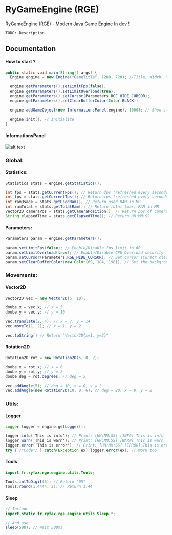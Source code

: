 # RyGameEngine (RGE)
RyGameEngine (RGE) - Modern Java Game Engine
In dev !


`TODO: Description`


## Documentation


#### How to start ?
```Java
public static void main(String[] args) {
  Engine engine = new Engine("GameTitle", 1280, 720); //Title, Width, Height

  engine.getParameters().setLimitFps(false);
  engine.getParameters().setLimitOverload(true);
  engine.getParameters().setCursor(Parameters.RGE_HIDE_CURSOR);
  engine.getParameters().setClearBufferColor(Color.BLACK);

  engine.addGameObject(new InformationsPanel(engine), 1000); // Show stats to the screen

  engine.init(); // Initialize
}
```

#### InformationsPanel
![alt text](https://i.imgur.com/4G4MEPl.png "InformationsPanel")


### Global:

#### Statistics:
```Java
Statistics stats = engine.getStatistics();

int fps = stats.getCurrentFps(); // Return fps (refreshed every secondes)
int tps = stats.getCurrentTps(); // Return tps (refreshed every secondes, for best performance you need to have 60)
int ramUsage = stats.getUsedRam(); // Return used RAM in MB
int ramTotal = stats.getTotalRam(); // Return total (max) RAM in MB
Vector2D cameraPos = stats.getCameraPosition(); // Return pos of camera with Vector2D
String elapsedTime = stats.getElapsedTime(); // Return HH:MM:SS
```

#### Parameters:
```Java
Parameters param = engine.getParameters();

param.setLimitFps(false); // Enable/Disable fps limit to 60
param.setLimitOverload(true); // Enable/Disable CPU Overload security
param.setCursor(Parameters.RGE_HIDE_CURSOR); // Set cursor (Cursor class or RGE_HIDE_CURSOR & RGE_DEFAULT_CURSOR)
param.setClearBufferColor(new Color(69, 184, 198)); // Set the background color of the game/buffer
```


### Movements:

#### Vector2D
```Java
Vector2D vec = new Vector2D(5, 10);

doube x = vec.x; // x = 5
doube y = vec.y; // y = 10

vec.translate(2, 4); // x = 7, y = 14
vec.moveTo(1, 2); // x = 1, y = 2

vec.toString() // Return "Vector2D{x=1, y=2}"
```

#### Rotation2D
```Java
Rotation2D rot = new Rotation2D(5, 0, 2);

doube x = rot.x; // x = 0
doube y = rot.y; // y = 2
doube deg = rot.degrees; // deg = 5

vec.addAngle(5); // deg = 10, x = 0, y = 2
vec.addAngle(new Rotation2D(10, 0, 6); // deg = 20, x = 0, y = 2
```

### Utils:

#### Logger
```Java
Logger logger = engine.getLogger();

logger.info('This is info'); // Print: [HH:MM:SS] [INFO] This is info
logger.warn('This is warn'); // Print: [HH:MM:SS] [WARN] This is warn
logger.error('This is error'); // Print: [HH:MM:SS] [ERROR] This is error
try { /*Code*/ } catch(Exception ex) logger.error(ex); // Work too
```

#### Tools
```Java
import fr.ryfax.rge.engine.utils.Tools;

Tools.intToDigit(5); // Return "05"
Tools.round(1.4444, 2); // Return 1.44
```

#### Sleep
```Java
// Include
import static fr.ryfax.rge.engine.utils.Sleep.*;

// And use
sleep(500); // Wait 500ms
```
